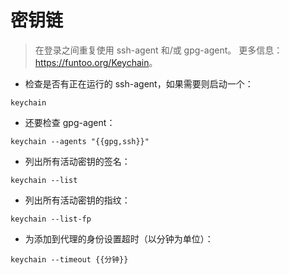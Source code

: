 # 密钥链

> 在登录之间重复使用 ssh-agent 和/或 gpg-agent。
> 更多信息：<https://funtoo.org/Keychain>。

- 检查是否有正在运行的 ssh-agent，如果需要则启动一个：

`keychain`

- 还要检查 gpg-agent：

`keychain --agents "{{gpg,ssh}}"`

- 列出所有活动密钥的签名：

`keychain --list`

- 列出所有活动密钥的指纹：

`keychain --list-fp`

- 为添加到代理的身份设置超时（以分钟为单位）：

`keychain --timeout {{分钟}}`
